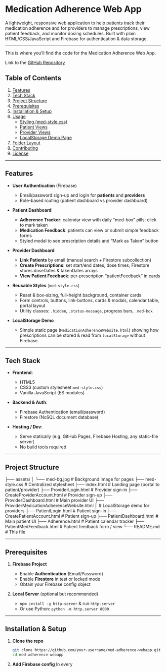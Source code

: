 # Medication Adherence Web App

A lightweight, responsive web application to help patients track their medication adherence and for providers to manage prescriptions, view patient feedback, and monitor dosing schedules. Built with plain HTML/CSS/JavaScript and Firebase for authentication & data storage.

---
This is where you'll find the code for the Medication Adherence Web App. 

Link to the [GitHub Repository](https://github.com/marthbear/MedicationAdherenceWebsite)


## Table of Contents

1. [Features](#features)  
2. [Tech Stack](#tech-stack)  
3. [Project Structure](#project-structure)  
4. [Prerequisites](#prerequisites)  
5. [Installation & Setup](#installation--setup)  
6. [Usage](#usage)  
   - [Styling (med-style.css)](#styling-med-stylecss)  
   - [Patient Views](#patient-views)  
   - [Provider Views](#provider-views)  
   - [LocalStorage Demo Page](#localstorage-demo-page)  
7. [Folder Layout](#folder-layout)  
8. [Contributing](#contributing)  
9. [License](#license)  

---

## Features

- **User Authentication** (Firebase)  
  - Email/password sign-up and login for **patients** and **providers**  
  - Role-based routing (patient dashboard vs provider dashboard)

- **Patient Dashboard**  
  - **Adherence Tracker**: calendar view with daily “med-box” pills; click to mark taken  
  - **Medication Feedback**: patients can view or submit simple feedback forms  
  - Styled modal to see prescription details and “Mark as Taken” button

- **Provider Dashboard**  
  - **Link Patients** by email (manual search + Firestore subcollection)  
  - **Create Prescriptions**: set start/end dates, dose times; Firestore stores doseDates & takenDates arrays  
  - **View Patient Feedback**: per-prescription “patientFeedback” in cards

- **Reusable Styles** (`med-style.css`)  
  - Reset & box-sizing, full-height background, container cards  
  - Form controls, buttons, link-buttons, cards & modals, calendar table, portal layout  
  - Utility classes: `.hidden`, `.status-message`, progress bars, `.med-box`

- **LocalStorage Demo**  
  - Simple static page (`MedicationAdherenceWebsite.html`) showing how prescriptions can be stored & read from `localStorage` without Firebase.

---

## Tech Stack

- **Frontend**:  
  - HTML5  
  - CSS3 (custom stylesheet `med-style.css`)  
  - Vanilla JavaScript (ES modules)  

- **Backend & Auth**:  
  - Firebase Authentication (email/password)  
  - Firestore (NoSQL document database)

- **Hosting / Dev**:  
  - Serve statically (e.g. GitHub Pages, Firebase Hosting, any static-file server)  
  - No build tools required

---

## Project Structure

├── assets/ │ └── med-bg.jpg # Background image for pages ├── med-style.css # Centralized stylesheet ├── index.html # Landing page (portal to patient/provider) ├── ProviderLogin.html # Provider sign-in ├── CreateProviderAccount.html # Provider sign-up ├── ProviderDashboard.html # Main provider UI ├── ProviderMedicationAdherenceWebsite.html │ # LocalStorage demo for providers ├── PatientLogin.html # Patient sign-in ├── CreatePatientAccount.html # Patient sign-up ├── PatientDashboard.html # Main patient UI ├── Adherence.html # Patient calendar tracker ├── PatientMedFeedback.html # Patient feedback form / view └── README.md # This file



---

## Prerequisites

1. **Firebase Project**  
   - Enable **Authentication** (Email/Password)  
   - Enable **Firestore** in test or locked mode  
   - Obtain your Firebase config object

2. **Local Server** (optional but recommended)  
   - `npm install -g http-server` & run `http-server`  
   - Or use Python: `python -m http.server 8000`

---

## Installation & Setup

1. **Clone the repo**  
   ```bash
   git clone https://github.com/your-username/med-adherence-webapp.git
   cd med-adherence-webapp

2. **Add Firebase config**
In every <script type="module"> block, replace the firebaseConfig placeholder with your own:
```javascript
const firebaseConfig = {
  apiKey: "YOUR_API_KEY",
  authDomain: "YOUR_AUTH_DOMAIN",
  projectId: "YOUR_PROJECT_ID",
  // …etc.
};
```


3. **Place assets/ folder**
Ensure assets/med-bg.jpg sits alongside your HTML files or update background-image: url(...) in med-style.css accordingly.

4. **Serve the files**
http-server .        # or python -m http.server
open http://localhost:8080/  # or :8000

## Usage
Styling (med-style.css)

    Provides a reset, container card layout, portal section for links, forms, buttons, cards, modals, and a responsive calendar.

    All pages share the same look & feel; simply include:
<link rel="stylesheet" href="med-style.css">
    
        in the <head> of each HTML file.
    
        The CSS is modular and can be easily adapted for other projects.

### Patient Views

#### `PatientLogin.html`
- Sign in or navigate to `CreatePatientAccount.html`.

#### `PatientDashboard.html`
- Two buttons at the top:
    - **View Adherence Tracker** → Navigates to `Adherence.html`.
    - **Medication Feedback** → Navigates to `PatientMedFeedback.html`.
- Calendar displays days with colored `.med-box` pills; clicking a pill opens a modal.

#### `Adherence.html`
- Dedicated calendar-only view, similar to the dashboard.

#### `PatientMedFeedback.html`
- Form or list for patients to leave or view feedback on prescriptions.

---

### Provider Views

#### `ProviderLogin.html` / `CreateProviderAccount.html`
- Sign in or sign up for providers.

#### `ProviderDashboard.html`
- **Link Patient**: Search by email and store under `users/{providerUID}/linkedPatients/`.
- **Your Patients List**: Select a patient to display:
    - **Prescription Section**: Create new prescriptions.
    - **Feedback Section**: View patient comments.

#### `ProviderMedicationAdherenceWebsite.html`
- LocalStorage demo for Rx entry and dose tracking without Firebase.

---

### LocalStorage Demo Page

#### `MedicationAdherenceWebsite.html`
- Simple client-side demo storing a prescriptions array in browser `localStorage`.
- Useful as a prototype before integrating Firebase.

## Folder Layout

```plaintext
│   README.md
│   
└───Medication Adherence System
    │   .firebaserc
    │   .gitignore
    │   Adherence.html
    │   CreatePatientAccount.html
    │   CreateProviderAccount.html
    │   firebase.json
    │   med-style.css
    │   Medication Adherence UML diagram.pdf
    │   MedicationAdherence.js
    │   MedicationAdherenceWebsite.html
    │   MedicationAdherenceWebsiteLogin.html
    │   PatientDashboard.html
    │   PatientLogin.html
    │   PatientMedFeedback.html
    │   ProviderDashboard.css
    │   ProviderDashboard.html
    │   ProviderLogin.html
    │   ProviderMedicationAdherenceWebsite.html
    │   storage.rules
    │   style.css
    │
    ├───assets
    │       background.png
    │       createProviderAccount.css
    │       doctorbackground.png
    │       doctorbackgroundwide.png
    │       haroldbackground.png
    │       haroldbackgroundwide.png
    │       med-bg.jpg
    │       medicationadherencebackground.png
    │       MedicationAdherenceWebsiteLogin.css
    │       PatientDashboard.css
    │       PatientLogin.css
    │       ProviderLogin.css
    │       ProviderMedicationAdherenceWebsite.css
    │
    └───public
            404.html
            index.html
```

## Contributing

    Fork this repository

    Create a topic branch (git checkout -b feature/foo)

    Commit your changes (git commit -m 'Add feature')

    Push to branch (git push origin feature/foo)

    Open a Pull Request

Please adhere to existing code style and add tests if you extend any logic.
    
        If you have any questions, feel free to reach out.

## License
This project is licensed under the MIT License. See the [LICENSE](LICENSE) file for details.
```
